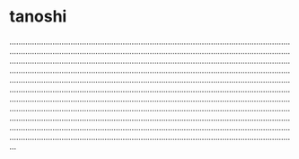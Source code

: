 # tanoshi

.......................................................................................................................................................................................................................................................................................................................................................................................................................................................................................................................................................................................................................................................................................................................................................................................................................................................................................................................................................................................................................................................................................................................................................................................................................................................................................................................................................................................................................